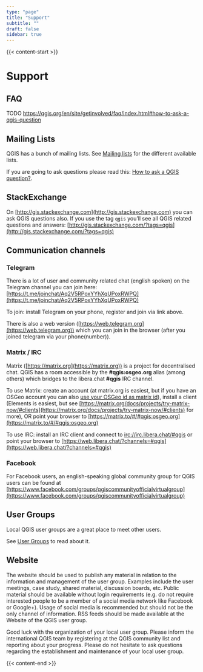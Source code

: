 ```yaml
---
type: "page"
title: "Support"
subtitle: ""
draft: false
sidebar: true
---
```


{{< content-start  >}}

# Support

## FAQ

TODO https://qgis.org/en/site/getinvolved/faq/index.html#how-to-ask-a-qgis-question

## Mailing Lists

QGIS has a bunch of mailing lists. See [Mailing lists](https://qgis.org/en/site/getinvolved/mailinglists.html#qgis-mailinglists) for the different available lists.

If you are going to ask questions please read this: [How to ask a QGIS question?](https://qgis.org/en/site/getinvolved/faq/index.html#how-to-ask-a-qgis-question).

## StackExchange

On [http://gis.stackexchange.com](http://gis.stackexchange.com) you can ask QGIS questions also. If you use the tag `qgis` you’ll see all QGIS related questions and answers: [http://gis.stackexchange.com/?tags=qgis](http://gis.stackexchange.com/?tags=qgis)

## Communication channels

### Telegram

There is a lot of user and community related chat (english spoken) on the Telegram channel you can join here: [https://t.me/joinchat/Aq2V5RPoxYYhXqUPoxRWPQ](https://t.me/joinchat/Aq2V5RPoxYYhXqUPoxRWPQ)

To join: install Telegram on your phone, register and join via link above.

There is also a web version ([https://web.telegram.org](https://web.telegram.org)) which you can join in the browser (after you joined telegram via your phone(number)).

### Matrix / IRC

Matrix ([https://matrix.org](https://matrix.org)) is a project for decentralised chat. QGIS has a room accessible by the **#qgis:osgeo.org** alias (among others) which bridges to the libera.chat **#qgis** IRC channel.

To use Matrix: create an account (at matrix.org is easiest, but if you have an OSGeo account you can also [use your OSGeo id as matrix id](https://wiki.osgeo.org/wiki/Matrix#Connecting_to_the_OSGeo_Matrix_Homeserver)), install a client (Elements is easiest, but see [https://matrix.org/docs/projects/try-matrix-now/#clients](https://matrix.org/docs/projects/try-matrix-now/#clients) for more), OR point your browser to [https://matrix.to/#/#qgis:osgeo.org](https://matrix.to/#/#qgis:osgeo.org)

To use IRC: install an IRC client and connect to [irc://irc.libera.chat/#qgis](irc://irc.libera.chat/#qgis) or point your browser to [https://web.libera.chat/?channels=#qgis](https://web.libera.chat/?channels=#qgis)

### Facebook

For Facebook users, an english-speaking global community group for QGIS users can be found at [https://www.facebook.com/groups/qgiscommunityofficialvirtualgroup](https://www.facebook.com/groups/qgiscommunityofficialvirtualgroup)

## User Groups

Local QGIS user groups are a great place to meet other users.

See [User Groups](../../community/organisation/groups/) to read about it.

## Website

The website should be used to publish any material in relation to the information and management of the user group. Examples include the user meetings, case study, shared material, discussion boards, etc. Public material should be available without login requirements (e.g. do not require interested people to be a member of a social media network like Facebook or Google+). Usage of social media is recommended but should not be the only channel of information. RSS feeds should be made available at the Website of the QGIS user group.

Good luck with the organization of your local user group. Please inform the international QGIS team by registering at the QGIS community list and reporting about your progress. Please do not hesitate to ask questions regarding the establishment and maintenance of your local user group.

{{< content-end >}}
